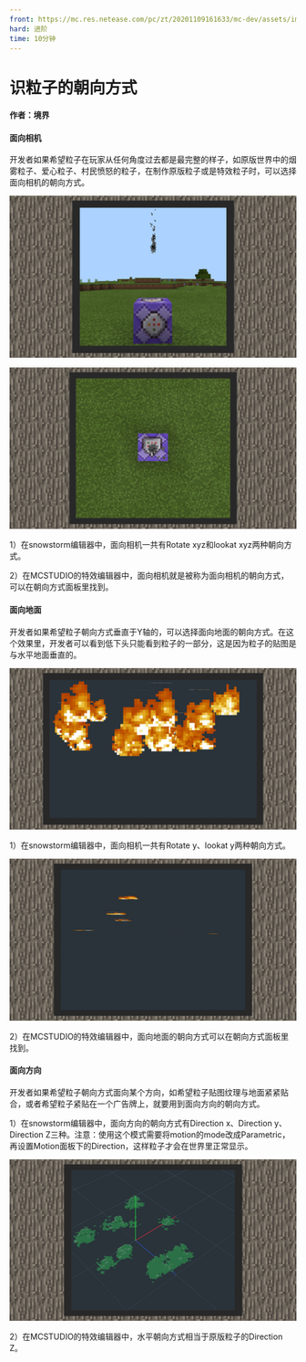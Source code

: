```yaml
---
front: https://mc.res.netease.com/pc/zt/20201109161633/mc-dev/assets/img/7_1.13819fac.jpg
hard: 进阶
time: 10分钟
---
```


# 识粒子的朝向方式



#### 作者：境界



#### 面向相机

开发者如果希望粒子在玩家从任何角度过去都是最完整的样子，如原版世界中的烟雾粒子、爱心粒子、村民愤怒的粒子，在制作原版粒子或是特效粒子时，可以选择面向相机的朝向方式。

![](./images/7_1.jpg)

![](./images/7_2.jpg)



1）在snowstorm编辑器中，面向相机一共有Rotate xyz和lookat xyz两种朝向方式。

2）在MCSTUDIO的特效编辑器中，面向相机就是被称为面向相机的朝向方式，可以在朝向方式面板里找到。



#### 面向地面

开发者如果希望粒子朝向方式垂直于Y轴的，可以选择面向地面的朝向方式。在这个效果里，开发者可以看到低下头只能看到粒子的一部分，这是因为粒子的贴图是与水平地面垂直的。

![](./images/7_3.jpg)



1）在snowstorm编辑器中，面向相机一共有Rotate y、lookat y两种朝向方式。

![](./images/7_4.jpg)



2）在MCSTUDIO的特效编辑器中，面向地面的朝向方式可以在朝向方式面板里找到。



#### 面向方向

开发者如果希望粒子朝向方式面向某个方向，如希望粒子贴图纹理与地面紧紧贴合，或者希望粒子紧贴在一个广告牌上，就要用到面向方向的朝向方式。

1）在snowstorm编辑器中，面向方向的朝向方式有Direction x、Direction y、Direction Z三种。注意：使用这个模式需要将motion的mode改成Parametric，再设置Motion面板下的Direction，这样粒子才会在世界里正常显示。

![](./images/7_5.jpg)



2）在MCSTUDIO的特效编辑器中，水平朝向方式相当于原版粒子的Direction Z。